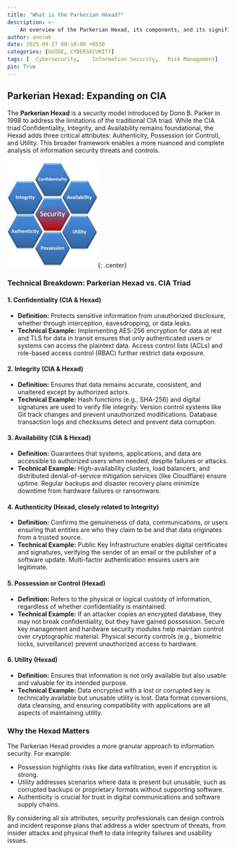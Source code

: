 ```yaml
---
title: "What is the Parkerian Hexad?"
description: >-
    An overview of the Parkerian Hexad, its components, and its significance in cybersecurity.
author: anorak
date: 2025-09-27 00:10:00 +0530
categories: [GUIDE, CYBERSECURITY]
tags: [  Cybersecurity,    Information Security,   Risk Management]
pin: True
---
```

## Parkerian Hexad: Expanding on CIA

The **Parkerian Hexad** is a security model introduced by Donn B. Parker in 1998 to address the limitations of the traditional CIA triad. While the CIA triad Confidentiality, Integrity, and Availability remains foundational, the Hexad adds three critical attributes: Authenticity, Possession (or Control), and Utility. This broader framework enables a more nuanced and complete analysis of information security threats and controls.

![Parkerian Hexad](/assets/img/202509/hexad.jpg){: .center}

### Technical Breakdown: Parkerian Hexad vs. CIA Triad

#### 1. Confidentiality (CIA & Hexad)
- **Definition:** Protects sensitive information from unauthorized disclosure, whether through interception, eavesdropping, or data leaks.
- **Technical Example:** Implementing AES-256 encryption for data at rest and TLS for data in transit ensures that only authenticated users or systems can access the plaintext data. Access control lists (ACLs) and role-based access control (RBAC) further restrict data exposure.

#### 2. Integrity (CIA & Hexad)
- **Definition:** Ensures that data remains accurate, consistent, and unaltered except by authorized actors.
- **Technical Example:** Hash functions (e.g., SHA-256) and digital signatures are used to verify file integrity. Version control systems like Git track changes and prevent unauthorized modifications. Database transaction logs and checksums detect and prevent data corruption.

#### 3. Availability (CIA & Hexad)
- **Definition:** Guarantees that systems, applications, and data are accessible to authorized users when needed, despite failures or attacks.
- **Technical Example:** High-availability clusters, load balancers, and distributed denial-of-service mitigation services (like Cloudflare) ensure uptime. Regular backups and disaster recovery plans minimize downtime from hardware failures or ransomware.

#### 4. Authenticity (Hexad, closely related to Integrity)
- **Definition:** Confirms the genuineness of data, communications, or users ensuring that entities are who they claim to be and that data originates from a trusted source.
- **Technical Example:** Public Key Infrastructure enables digital certificates and signatures, verifying the sender of an email or the publisher of a software update. Multi-factor authentication ensures users are legitimate.

#### 5. Possession or Control (Hexad)
- **Definition:** Refers to the physical or logical custody of information, regardless of whether confidentiality is maintained.
- **Technical Example:** If an attacker copies an encrypted database, they may not break confidentiality, but they have gained possession. Secure key management and hardware security modules help maintain control over cryptographic material. Physical security controls (e.g., biometric locks, surveillance) prevent unauthorized access to hardware.

#### 6. Utility (Hexad)
- **Definition:** Ensures that information is not only available but also usable and valuable for its intended purpose.
- **Technical Example:** Data encrypted with a lost or corrupted key is technically available but unusable utility is lost. Data format conversions, data cleansing, and ensuring compatibility with applications are all aspects of maintaining utility.

### Why the Hexad Matters

The Parkerian Hexad provides a more granular approach to information security. For example:
- Possession highlights risks like data exfiltration, even if encryption is strong.
- Utility addresses scenarios where data is present but unusable, such as corrupted backups or proprietary formats without supporting software.
- Authenticity is crucial for trust in digital communications and software supply chains.

By considering all six attributes, security professionals can design controls and incident response plans that address a wider spectrum of threats, from insider attacks and physical theft to data integrity failures and usability issues.
